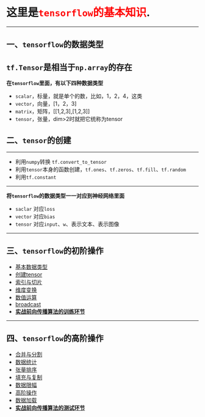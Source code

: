# 这里是<span style="color:red">`tensorflow`的基本知识</span>.
-----
## 一、`tensorflow`的数据类型
**`tf.Tensor`是相当于`np.array`的存在**
---
**在`tensorflow`里面，有以下四种数据类型**
   + `scalar`，标量，就是单个的数，比如，1，2，4，这类
   + `vector`，向量，[1，2，3]
   + `matrix`，矩阵，[[1,2,3],[1,2,3]]
   + `tensor`，张量，dim>2时就把它统称为tensor
   
## 二、`tensor`的创建
---
   + 利用`numpy`转换 `tf.convert_to_tensor`
   + 利用`tensor`本身的函数创建，`tf.ones`、`tf.zeros`、`tf.fill`、`tf.random`
   + 利用`tf.constant`
   ---
   **将`tensorflow`的数据类型一一对应到神经网络里面**
   + `saclar` 对应`loss`
   + `vector` 对应`bias`
   + `tensor` 对应`input`、`w`、表示文本、表示图像
   
   ---
## 三、`tensorflow`的初阶操作
   + [基本数据类型](https://github.com/Sommer1111/DeepLearning-pycharm/blob/master/tensorflow/tensorflow_%E6%95%B0%E6%8D%AE%E7%B1%BB%E5%9E%8B.ipynb)
   + [创建tensor](https://github.com/Sommer1111/DeepLearning-pycharm/blob/master/tensorflow/tensorflow_%E5%88%9B%E5%BB%BAtensor.ipynb)
   + [索引与切片](https://github.com/Sommer1111/DeepLearning-pycharm/blob/master/tensorflow/tensorflow_%E7%B4%A2%E5%BC%95%E5%88%87%E7%89%87.ipynb)
   + [维度变换](https://github.com/Sommer1111/DeepLearning-pycharm/blob/master/tensorflow/tensorflow_%E7%BB%B4%E5%BA%A6%E5%8F%98%E6%8D%A2.ipynb)
   + [数值运算](https://github.com/Sommer1111/DeepLearning-pycharm/blob/master/tensorflow/tensorflow_%E6%95%B0%E5%80%BC%E8%BF%90%E7%AE%97.ipynb)
   + [broadcast](https://github.com/Sommer1111/DeepLearning-pycharm/blob/master/tensorflow/tensorflow_broadcast.ipynb)
   + [**实战前向传播算法的训练环节**](https://github.com/Sommer1111/DeepLearning-pycharm/blob/master/tensorflow/tensorflow_%E5%AE%9E%E6%88%98forward_test.py)

---
## 四、`tensorflow`的高阶操作
   + [合并与分割](https://github.com/Sommer1111/DeepLearning-pycharm/blob/master/tensorflow/tensorflow_%E5%90%88%E5%B9%B6%E4%B8%8E%E5%88%86%E5%89%B2.ipynb)
   + [数据统计](https://github.com/Sommer1111/DeepLearning-pycharm/blob/master/tensorflow/tensorflow_%E6%95%B0%E6%8D%AE%E7%BB%9F%E8%AE%A1.ipynb)
   + [张量排序](https://github.com/Sommer1111/DeepLearning-pycharm/blob/master/tensorflow/tensorflow_%E5%BC%A0%E9%87%8F%E6%8E%92%E5%BA%8F.ipynb)
   + [填充与复制](https://github.com/Sommer1111/DeepLearning-pycharm/blob/master/tensorflow/tensorflow_%E5%A1%AB%E5%85%85%E4%B8%8E%E5%A4%8D%E5%88%B6.ipynb)
   + [数据限幅](https://github.com/Sommer1111/DeepLearning-pycharm/blob/master/tensorflow/tensorflow_%E6%95%B0%E6%8D%AE%E9%99%90%E5%B9%85.ipynb)
   + [高阶操作](https://github.com/Sommer1111/DeepLearning-pycharm/blob/master/tensorflow/tensorflow_%E9%AB%98%E9%98%B6%E6%93%8D%E4%BD%9C.ipynb)
   + [数据加载](https://github.com/Sommer1111/DeepLearning-pycharm/blob/master/tensorflow/tensorflow_%E5%8A%A0%E8%BD%BD%E6%95%B0%E6%8D%AE%E9%9B%86.ipynb)
   + [**实战前向传播算法的测试环节**](https://github.com/Sommer1111/DeepLearning-pycharm/blob/master/tensorflow/tensorflow_forward_war_test.py)
